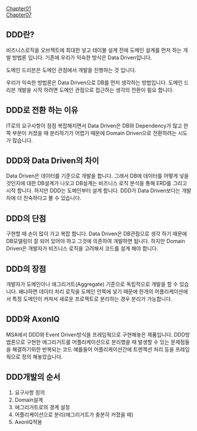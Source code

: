 
[Chapter01](readme-chapter01.md)  
[Chapter07](readme-chapter07.md)

## DDD란?
비즈니스로직을 오브젝트에 최대한 넣고 테이블 설계 전에 도메인 설계를 먼저 하는 개발 방법론 입니다. 기존에 우리가 익숙한 방식은 Data Driven입니다.

도메인 드리븐은 도메인 관점에서 개발을 진행하는 것 입니다. 

우리가 익숙한 방법론은 Data Driven으로 DB를 먼저 생각하는 방법입니다. 도메인 드리븐 개발을 시작 하려면 도메인 관점으로 접근하는 생각의 전환이 필요 합니다.

## DDD로 전환 하는 이유
IT로의 요구사항이 점점 복잡해지면서 Data Driven은 DB와 Dependency가 많고 한쪽 부분이 커졌을 때 분리하기가 어렵기 때문에 Domain Driven으로 전환하려는 시도가 많습니다.



## DDD와 Data Driven의 차이
Data Driven은 데이터를 기준으로 개발을 합니다. 그래서 DB에 데이터를 어떻게 넣을 것인지에 대한 DB설계가 나오고 DB설계는 비즈니스 로직 분석을 통해 ERD를 그리고 시작 합니다. 하지만 DDD는 도메인부터 설계 합니다. DDD가 Data Driven보다는 개발자에 더 친숙하다고 볼 수 있습니다.



## DDD의 단점
구현할 때 손이 많이 가고 복잡 합니다. Data Driven은 DB관점으로 생각 하기 때문에 DB모델링이 잘 되어 있어야 하고 그것에 의존하여 개발하면 됩니다. 하지만 Domain Driven은 개발자가 비즈니스 로직을 고려해서 코드를 설계 해야 합니다.



## DDD의 장점
개발자가 도메인이나 애그리거트(Aggregate) 기준으로 독립적으로 개발을 할 수 있습니다. 왜냐하면 데이터 처리 로직을 도메인 안쪽에 넣기 때문에 한개의 어플리케이션에서 특정 도메인이 커져서 새로운 프로젝트로 분리하는 경우 분리가 가능합니다.



## DDD와 AxonIQ
MSA에서 DDD와 Event Driven방식을 프레임웍으로 구현해놓은 제품입니다. DDD방법론으로 구현한 애그리거트를 어플리케이션으로 분리했을 때 발생할 수 있는 문제점들을 해결하기위한 반복되는 코드 예를들어 어플리케이션간에 트렌젝션 처리 등을 프레임웍으로 정의 해놓았습니다.



## DDD개발의 순서
1. 요구사항 정의
2. Domain설계
3. 애그리거트로의 경계 설정
4. 어플리케이션으로 분리(애그리거트가 충분히 커졌을 때)
5. AxonIQ적용

